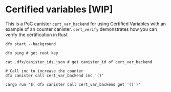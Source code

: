 Certified variables [WIP]
=========================

This is a PoC canister `cert_var_backend` for using Certified Variables with an example of an counter canister. `cert_verify` demonstrates how you can verify the certification in Rust

```
dfx start --background

dfx ping # get root key

cat .dfx/canister_ids.json # get canister_id of cert_var_backend

# Call inc to increase the counter
dfx canister call cert_var_backend inc '()'

cargo run "$( dfx canister call cert_var_backend get '()')"
```
